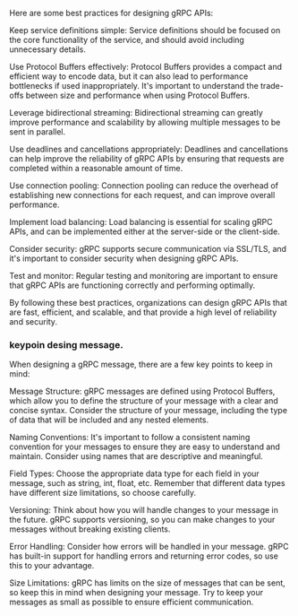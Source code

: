 Here are some best practices for designing gRPC APIs:

Keep service definitions simple: Service definitions should be focused on the core functionality of the service, and should avoid including unnecessary details.

Use Protocol Buffers effectively: Protocol Buffers provides a compact and efficient way to encode data, but it can also lead to performance bottlenecks if used inappropriately. It's important to understand the trade-offs between size and performance when using Protocol Buffers.

Leverage bidirectional streaming: Bidirectional streaming can greatly improve performance and scalability by allowing multiple messages to be sent in parallel.

Use deadlines and cancellations appropriately: Deadlines and cancellations can help improve the reliability of gRPC APIs by ensuring that requests are completed within a reasonable amount of time.

Use connection pooling: Connection pooling can reduce the overhead of establishing new connections for each request, and can improve overall performance.

Implement load balancing: Load balancing is essential for scaling gRPC APIs, and can be implemented either at the server-side or the client-side.

Consider security: gRPC supports secure communication via SSL/TLS, and it's important to consider security when designing gRPC APIs.

Test and monitor: Regular testing and monitoring are important to ensure that gRPC APIs are functioning correctly and performing optimally.

By following these best practices, organizations can design gRPC APIs that are fast, efficient, and scalable, and that provide a high level of reliability and security.


### keypoin desing message.
When designing a gRPC message, there are a few key points to keep in mind:

Message Structure: gRPC messages are defined using Protocol Buffers, which allow you to define the structure of your message with a clear and concise syntax. Consider the structure of your message, including the type of data that will be included and any nested elements.

Naming Conventions: It's important to follow a consistent naming convention for your messages to ensure they are easy to understand and maintain. Consider using names that are descriptive and meaningful.

Field Types: Choose the appropriate data type for each field in your message, such as string, int, float, etc. Remember that different data types have different size limitations, so choose carefully.

Versioning: Think about how you will handle changes to your message in the future. gRPC supports versioning, so you can make changes to your messages without breaking existing clients.

Error Handling: Consider how errors will be handled in your message. gRPC has built-in support for handling errors and returning error codes, so use this to your advantage.

Size Limitations: gRPC has limits on the size of messages that can be sent, so keep this in mind when designing your message. Try to keep your messages as small as possible to ensure efficient communication.




